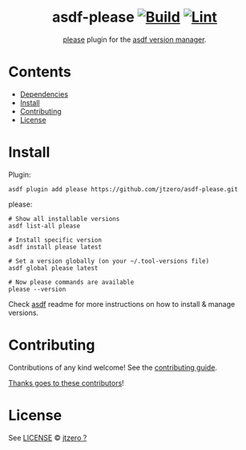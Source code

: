<div align="center">

# asdf-please [![Build](https://github.com/jtzero/asdf-please/actions/workflows/build.yml/badge.svg)](https://github.com/jtzero/asdf-please/actions/workflows/build.yml) [![Lint](https://github.com/jtzero/asdf-please/actions/workflows/lint.yml/badge.svg)](https://github.com/jtzero/asdf-please/actions/workflows/lint.yml)


[please](https://github.com/thought-machine/please) plugin for the [asdf version manager](https://asdf-vm.com).

</div>

# Contents

- [Dependencies](#dependencies)
- [Install](#install)
- [Contributing](#contributing)
- [License](#license)

# Install

Plugin:

```shell
asdf plugin add please https://github.com/jtzero/asdf-please.git
```

please:

```shell
# Show all installable versions
asdf list-all please

# Install specific version
asdf install please latest

# Set a version globally (on your ~/.tool-versions file)
asdf global please latest

# Now please commands are available
please --version
```

Check [asdf](https://github.com/asdf-vm/asdf) readme for more instructions on how to
install & manage versions.

# Contributing

Contributions of any kind welcome! See the [contributing guide](contributing.md).

[Thanks goes to these contributors](https://github.com/jtzero/asdf-please/graphs/contributors)!

# License

See [LICENSE](LICENSE) © [jtzero ?](https://github.com/jtzero/)
